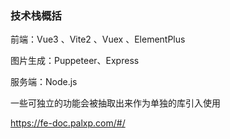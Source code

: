 ### 技术栈概括

前端：Vue3 、Vite2 、Vuex 、ElementPlus

图片生成：Puppeteer、Express

服务端：Node.js

一些可独立的功能会被抽取出来作为单独的库引入使用

https://fe-doc.palxp.com/#/